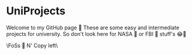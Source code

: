 # UniProjects
Welcome to my GitHub page 📄
These are some easy and intermediate projects for university.
So don't look here for NASA 🚀 or FBI 🚨 stuff's 😂👀 

\FoSs 🐞 N' Copy left\
